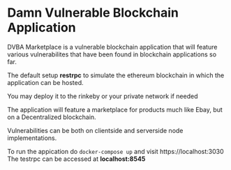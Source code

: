 # Damn Vulnerable Blockchain Application

DVBA Marketplace is a vulnerable blockchain application that will feature various vulnerabilites that have been found in blockchain applications so far.

The default setup **restrpc** to simulate the ethereum blockchain in which the application can be hosted.

You may deploy it to the rinkeby or your private network if needed

The application will feature a marketplace for products much like Ebay, but on a Decentralized blockchain.

Vulnerabilities can be both on clientside and serverside node implementations.

To run the appication do `docker-compose up` and visit https://localhost:3030
The testrpc can be accessed at **localhost:8545**